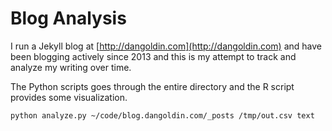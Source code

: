 # Blog Analysis

I run a Jekyll blog at [http://dangoldin.com](http://dangoldin.com) and have been blogging actively since 2013 and this is my attempt to track and analyze my writing over time.

The Python scripts goes through the entire directory and the R script provides some visualization.

```
python analyze.py ~/code/blog.dangoldin.com/_posts /tmp/out.csv text
```

